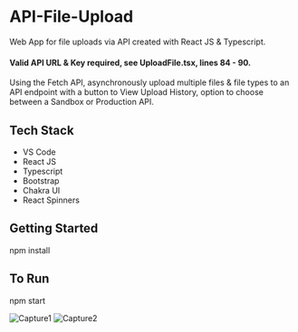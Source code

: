# API-File-Upload

 Web App for file uploads via API created with React JS & Typescript.

 #### Valid API URL & Key required, see UploadFile.tsx, lines 84 - 90.

 Using the Fetch API, asynchronously upload multiple files & file types to an API endpoint with a button to View Upload History, option to choose between a Sandbox or Production API.
 
## Tech Stack

- VS Code
- React JS
- Typescript
- Bootstrap
- Chakra UI
- React Spinners

## Getting Started

npm install

## To Run

npm start

![Capture1](https://github.com/GHarding95/API-File-Upload/assets/59471231/3b45feaa-915f-4d17-b541-c9962395b246)
![Capture2](https://github.com/GHarding95/API-File-Upload/assets/59471231/d295151a-fb2f-46a9-a870-261783ecc09f)
